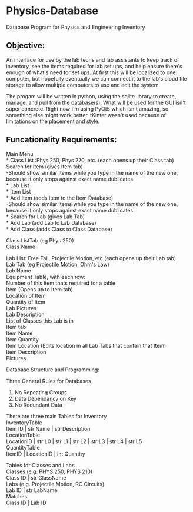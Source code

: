 # Physics-Database
Database Program for Physics and Engineering Inventory

## Objective:   
An interface for use by the lab techs and lab assistants to keep track of inventory, see the items required for lab set ups, and help ensure there's enough of what's need for set ups. At first this will be localized to one computer, but hopefully eventually we can connect it to the lab's cloud file storage to allow multiple computers to use and edit the system.

The progam will be written in python, using the sqlite library to create, manage, and pull from the database(s). What will be used for the GUI isn't super concrete. Right now I'm using PyQt5 which isn't amazing, so something else might work better. tKinter wasn't used because of limitations on the placement and style.

## Funcationality Requirements:  
Main Menu  
        * Class List :Phys 250, Phys 270, etc. (each opens up their Class tab)  
        Search  for Item (gives Item tab)  
             -Should show similar Items while you type in the name of the new one,  
                because it only stops against exact name dublicates  
        * Lab List  
        * Item List  
        * Add Item (adds Item to the Item Database)  
             -Should show similar Items while you type in the name of the new one,  
                because it only stops against exact name dublicates</br>
        * Search for Lab (gives Lab Tab)  
        * Add Lab (add Lab to Lab Database)  
        * Add Class (adds Class to Class Database)

Class ListTab (eg Phys 250)  
Class Name

Lab List: Free Fall, Projectile Motion, etc (each opens up their Lab tab)  
    Lab Tab (eg Projectile Motion, Ohm's Law)  
        Lab Name  
        Equipment Table, with each row:  
            Number of this item thats required for a table  
            Item (Opens up to Item tab)  
            Location of Item  
            Quantity of Item  
        Lab Pictures  
        Lab Description  
        List of Classes this Lab is in  
    Item tab  
        Item Name  
        Item Quantity  
        Item Location (Edits location in all Lab Tabs that contain that Item)  
        Item Description  
        Pictures  


Database Structure and Programming:

Three General Rules for Databases
<ol>
    <li>No Repeating Groups</li>
    <li>Data Dependancy on Key</li>
    <li>No Redundant Data</li>
</ol>

<p>There are three main Tables for Inventory</br>
  InventoryTable</br>
    Item ID | str Name | str Description</br>
  LocationTable</br>
    LocationID | str L0 | str L1 | str L2 | str L3 | str L4 | str L5</br>
  QuantityTable</br>
    ItemID | LocationID | int Quantity<p>

<p>Tables for Classes and Labs</br>
  Classes (e.g. PHYS 250, PHYS 210)</br>
    Class ID | str ClassName</br>
  Labs (e.g. Projectile Motion, RC Circuits)</br>
    Lab ID | str LabName</br>
  Matches</br>
    Class ID | Lab ID</br>

